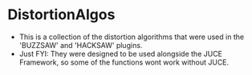 # DistortionAlgos

- This is a collection of the distortion algorithms that were used in the 'BUZZSAW' and 'HACKSAW' plugins.
- Just FYI: They were designed to be used alongside the JUCE Framework, so some of the functions wont work without JUCE.
